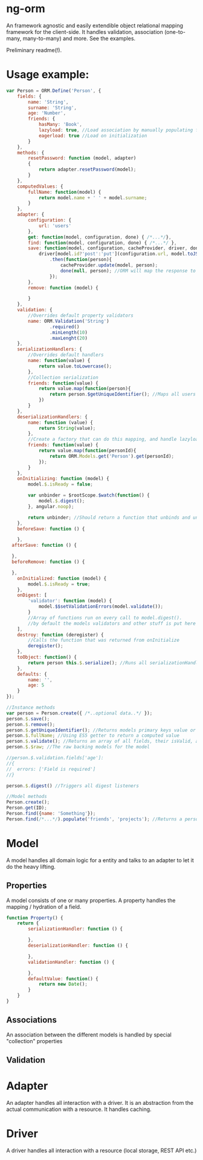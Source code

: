 ng-orm
======

An framework agnostic and easily extendible object relational mapping framework for the client-side.
It handles validation, association (one-to-many, many-to-many) and more. See the examples.

Preliminary readme(!).

Usage example:
=====
```javascript
var Person = ORM.Define('Person', {
	fields: {
		name: 'String',
		surname: 'String',
		age: 'Number',
		friends: {
			hasMany: 'Book',
			lazyload: true, //Load association by manually populating fields e.g. model.$.hydrate('friends', 'books');
			eagerload: true //Load on initialization
		}
	},
	methods: {
		resetPassword: function (model, adapter)
		{
			return adapter.resetPassword(model);
		}
	},
	computedValues: {
		fullName: function(model) {
			return model.name + ' ' + model.surname;
		}
	},
	adapter: {
		configuration: {
			url: 'users'
		},
		get: function(model, configuration, done) { /*...*/},
		find: function(model, configuration, done) { /*...*/ },
		save: function(model, configuration, cacheProvider, driver, done) {
			driver[model.id?'post':'put'](configuration.url, model.toJSON())
				.then(function(person){
					cacheProvider.update(model, person);
					done(null, person); //ORM will map the response to an instance of the model.
				});
		},
		remove: function (model) {

		}
	},
	validation: {
		//Overrides default property validators
		name: ORM.Validation('String')
				.required()
				.minLength(10)
				.maxLenght(20)
	},
	serializationHandlers: {
		//Overrides default handlers
		name: function(value) {
			return value.toLowercase();
		},
		//Collection serialization
		friends: function(value) {
			return value.map(function(person){
			 	return person.$getUniqueIdentifier(); //Maps all users into an array of ids
			})
		}
	},
	deserializationHandlers: {
		name: function (value) {
			return String(value);
		},
		//Create a factory that can do this mapping, and handle lazyloading and eager loading gracefully
		friends: function(value) {
			return value.map(function(personId){
				return ORM.Models.get('Person').get(personId);
			});
		}
	},
	onInitializing: function (model) {
		model.$.isReady = false;

		var unbinder = $rootScope.$watch(function() {
			model.$.digest();
		}, angular.noop);

		return unbinder; //Should return a function that unbinds and unregisters all eventlisteners
	},
	beforeSave: function () {

	},
  afterSave: function () {

  },
  beforeRemove: function () {

  },
	onInitialized: function (model) {
		model.$.isReady = true;
	},
	onDigest: [
		'validator': function (model) {
			model.$$setValidationErrors(model.validate());
		}
		//Array of functions run on every call to model.digest().
		//by default the models validators and other stuff is put here
	],
	destroy: function (deregister) {
		//Calls the function that was returned from onInitialize
		deregister();
	},
	toObject: function() {
		return person this.$.serialize(); //Runs all serializationHandlers
	},
	defaults: {
		name: '',
		age: 5
	}
});
```

```javascript
//Instance methods
var person = Person.create({ /*..optional data..*/ });
person.$.save();
person.$.remove();
person.$.getUniqueIdentifier(); //Returns models primary keys value or something that when calling Person.get(ID) will return the exact same instance
person.$.fullName; //Using ES5 getter to return a computed value
person.$.validate(); //Returns an array of all fields, their isValid, and an optional message
person.$.$raw; //The raw backing models for the model

//person.$.validation.fields['age']:
//{
//	errors: ['Field is required']
//}

person.$.digest() //Triggers all digest listeners

//Model methods
Person.create();
Person.get(ID);
Person.find({name: 'Something'});
Person.find(/*...*/).populate('friends', 'projects'); //Returns a person with its associated friends and projects populated
```

# Model
A model handles all domain logic for a entity and talks to an adapter to let it do the heavy lifting.

## Properties
A model consists of one or many properties. A property handles the mapping / hydration of a field.
```javascript
function Property() {
	return {
		serializationHandler: function () {

		},
		deserializationHandler: function () {

		},
		validationHandler: function () {

		},
		defaultValue: function() {
			return new Date();
		}
	}
}
```

## Associations
An association between the different models is handled by special "collection" properties

## Validation

# Adapter
An adapter handles all interaction with a driver. It is an abstraction from the actual communication with a resource. It handles caching.

# Driver
A driver handles all interaction with a resource (local storage, REST API etc.)
